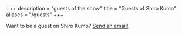 +++
description = "guests of the show"
title = "Guests of Shiro Kumo"
aliases = "/guests"
+++

Want to be a guest on Shiro Kumo? [Send an email!](mailto:adhita94@gmail.com)
